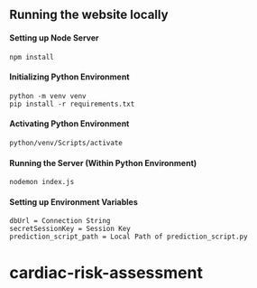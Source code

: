 ## Running the website locally 

#### Setting up Node Server
```
npm install
```

#### Initializing Python Environment
```
python -m venv venv
pip install -r requirements.txt
```

#### Activating Python Environment
```
python/venv/Scripts/activate
```

#### Running the Server (Within Python Environment)
```
nodemon index.js
```

#### Setting up Environment Variables
```
dbUrl = Connection String
secretSessionKey = Session Key
prediction_script_path = Local Path of prediction_script.py
```



# cardiac-risk-assessment
